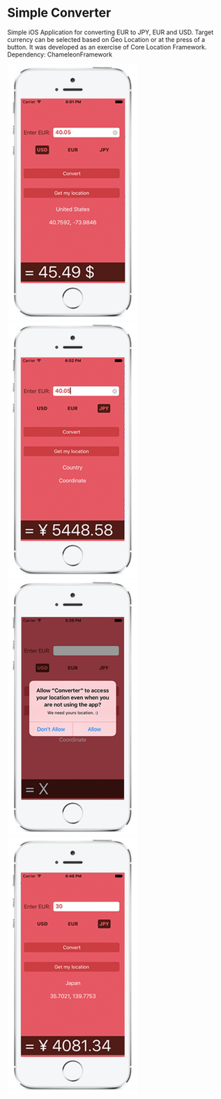 # Simple Converter

Simple iOS Application for converting EUR to JPY, EUR and USD. Target currency can be selected based on Geo Location or at the press of a button. It was developed as an exercise of Core Location Framework. 
<br />
Dependency: ChameleonFramework
<br />

<img src="img/img1.PNG" width="300" />
<img src="img/img3.png" width="300" />
<img src="img/img2.png" width="300" />
<img src="img/img4.png" width="300" />